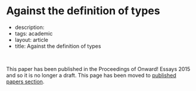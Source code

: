 # Against the definition of types


 - description: 
 - tags: academic
 - layout: article
 - title: Against the definition of types

<br />

This paper has been published in the Proceedings of Onward! Essays 2015 and so it is no longer a draft.
This page has been moved to [published papers section](../../papers/against-types/index.html).